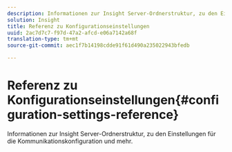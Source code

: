 ```yaml
---
description: Informationen zur Insight Server-Ordnerstruktur, zu den Einstellungen für die Kommunikationskonfiguration und mehr.
solution: Insight
title: Referenz zu Konfigurationseinstellungen
uuid: 2ac7d7c7-f97d-47a2-afcd-e06a7142a68f
translation-type: tm+mt
source-git-commit: aec1f7b14198cdde91f61d490a235022943bfedb

---
```



# Referenz zu Konfigurationseinstellungen{#configuration-settings-reference}

Informationen zur Insight Server-Ordnerstruktur, zu den Einstellungen für die Kommunikationskonfiguration und mehr.

